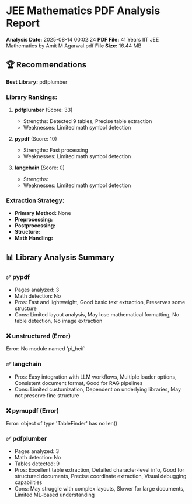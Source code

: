 # JEE Mathematics PDF Analysis Report

**Analysis Date:** 2025-08-14 00:02:24
**PDF File:** 41 Years IIT JEE Mathematics by Amit M Agarwal.pdf
**File Size:** 16.44 MB

## 🏆 Recommendations

**Best Library:** pdfplumber

### Library Rankings:
1. **pdfplumber** (Score: 33)
   - Strengths: Detected 9 tables, Precise table extraction
   - Weaknesses: Limited math symbol detection

2. **pypdf** (Score: 10)
   - Strengths: Fast processing
   - Weaknesses: Limited math symbol detection

3. **langchain** (Score: 0)
   - Strengths: 
   - Weaknesses: Limited math symbol detection

### Extraction Strategy:
- **Primary Method:** None
- **Preprocessing:** 
- **Postprocessing:** 
- **Structure:** 
- **Math Handling:** 

## 📊 Library Analysis Summary

### ✅ pypdf
- Pages analyzed: 3
- Math detection: No
- Pros: Fast and lightweight, Good basic text extraction, Preserves some structure
- Cons: Limited layout analysis, May lose mathematical formatting, No table detection, No image extraction

### ❌ unstructured (Error)
Error: No module named 'pi_heif'

### ✅ langchain
- Pros: Easy integration with LLM workflows, Multiple loader options, Consistent document format, Good for RAG pipelines
- Cons: Limited customization, Dependent on underlying libraries, May not preserve fine structure

### ❌ pymupdf (Error)
Error: object of type 'TableFinder' has no len()

### ✅ pdfplumber
- Pages analyzed: 3
- Math detection: No
- Tables detected: 9
- Pros: Excellent table extraction, Detailed character-level info, Good for structured documents, Precise coordinate extraction, Visual debugging capabilities
- Cons: May struggle with complex layouts, Slower for large documents, Limited ML-based understanding

